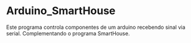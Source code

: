 # Arduino_SmartHouse

Este programa controla componentes de um arduino recebendo sinal via serial. Complementando o programa SmartHouse.